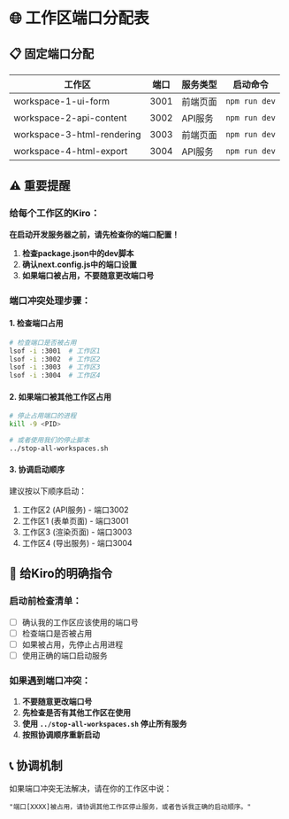 # 🌐 工作区端口分配表

## 📋 固定端口分配

| 工作区 | 端口 | 服务类型 | 启动命令 |
|--------|------|----------|----------|
| workspace-1-ui-form | 3001 | 前端页面 | `npm run dev` |
| workspace-2-api-content | 3002 | API服务 | `npm run dev` |
| workspace-3-html-rendering | 3003 | 前端页面 | `npm run dev` |
| workspace-4-html-export | 3004 | API服务 | `npm run dev` |

## ⚠️ 重要提醒

### 给每个工作区的Kiro：
**在启动开发服务器之前，请先检查你的端口配置！**

1. **检查package.json中的dev脚本**
2. **确认next.config.js中的端口设置**
3. **如果端口被占用，不要随意更改端口号**

### 端口冲突处理步骤：

#### 1. 检查端口占用
```bash
# 检查端口是否被占用
lsof -i :3001  # 工作区1
lsof -i :3002  # 工作区2
lsof -i :3003  # 工作区3
lsof -i :3004  # 工作区4
```

#### 2. 如果端口被其他工作区占用
```bash
# 停止占用端口的进程
kill -9 <PID>

# 或者使用我们的停止脚本
../stop-all-workspaces.sh
```

#### 3. 协调启动顺序
建议按以下顺序启动：
1. 工作区2 (API服务) - 端口3002
2. 工作区1 (表单页面) - 端口3001
3. 工作区3 (渲染页面) - 端口3003
4. 工作区4 (导出服务) - 端口3004

## 🚨 给Kiro的明确指令

### 启动前检查清单：
- [ ] 确认我的工作区应该使用的端口号
- [ ] 检查端口是否被占用
- [ ] 如果被占用，先停止占用进程
- [ ] 使用正确的端口启动服务

### 如果遇到端口冲突：
1. **不要随意更改端口号**
2. **先检查是否有其他工作区在使用**
3. **使用 `../stop-all-workspaces.sh` 停止所有服务**
4. **按照协调顺序重新启动**

## 📞 协调机制

如果端口冲突无法解决，请在你的工作区中说：
```
"端口[XXXX]被占用，请协调其他工作区停止服务，或者告诉我正确的启动顺序。"
```